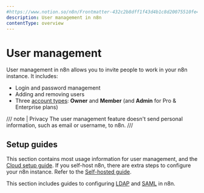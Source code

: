 ```yaml
---
#https://www.notion.so/n8n/Frontmatter-432c2b8dff1f43d4b1c8d20075510fe4
description: User management in n8n
contentType: overview
---
```


# User management

User management in n8n allows you to invite people to work in your n8n instance. It includes:

* Login and password management
* Adding and removing users
* Three [account types](/user-management/account-types.md): **Owner** and **Member** (and **Admin** for Pro & Enterprise plans)

/// note | Privacy
The user management feature doesn't send personal information, such as email or username, to n8n.
///
## Setup guides
<!-- vale off -->
This section contains most usage information for user management, and the [Cloud setup guide](/user-management/cloud-setup.md). If you self-host n8n, there are extra steps to configure your n8n instance. Refer to the [Self-hosted guide](/hosting/configuration/user-management-self-hosted.md).
<!-- vale on -->
This section includes guides to configuring [LDAP](/user-management/ldap.md) and [SAML](/user-management/saml/index.md) in n8n.
